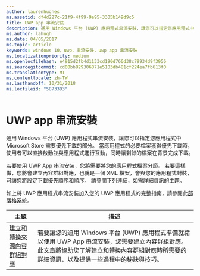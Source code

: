 ```yaml
---
author: laurenhughes
ms.assetid: df4d227c-21f9-4f99-9e95-3305b149d9c5
title: UWP app 串流安裝
description: 通用 Windows 平台 (UWP) 應用程式串流安裝，讓您可以指定您應用程式中 Microsoft Store 需要優先下載的部分。 當應用程式的必要檔案獲得優先下載時，使用者可以直接啟動並與應用程式進行互動，同時讓剩餘的檔案在背景完成下載。
ms.author: lahugh
ms.date: 04/05/2017
ms.topic: article
keywords: windows 10，uwp，串流安裝，uwp app 串流安裝
ms.localizationpriority: medium
ms.openlocfilehash: e4915d2fb4d1133cd190d766d38c79934d9f3956
ms.sourcegitcommit: cd00bb829306871e5103db481cf224ea7fb613f0
ms.translationtype: MT
ms.contentlocale: zh-TW
ms.lasthandoff: 10/31/2018
ms.locfileid: "5873393"
---
```

# <a name="uwp-app-streaming-install"></a>UWP app 串流安裝
通用 Windows 平台 (UWP) 應用程式串流安裝，讓您可以指定您應用程式中 Microsoft Store 需要優先下載的部分。 當應用程式的必要檔案獲得優先下載時，使用者可以直接啟動並與應用程式進行互動，同時讓剩餘的檔案在背景完成下載。 

若要使用 UWP App 串流安裝，您將需要將您的應用程式檔案分節。 若要這樣做，您將會建立內容群組對應，也就是一個 XML 檔案，會與您的應用程式封裝，可讓您將設定下載優先順序和順序。 請參閱下列連結，如需詳細資訊的主題。

如上將 UWP 應用程式串流安裝加入您的 UWP 應用程式的完整指南，請參閱此[部落格系統](https://blogs.msdn.microsoft.com/appinstaller/2017/03/15/uwp-streaming-app-installation/)。

| 主題 | 描述 | 
|-------|-------------|
| [建立和轉換來源內容群組對應](create-cgm.md) | 若要讓您的通用 Windows 平台 (UWP) 應用程式準備就緒以使用 UWP App 串流安裝，您需要建立內容群組對應。 此文章將協助您了解建立和轉換內容群組對應時所需要的詳細資訊，以及提供一些過程中的秘訣與技巧。 |